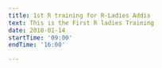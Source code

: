 ```yaml
---
title: 1st R training for R-Ladies Addis
text: This is the First R ladies Training
date: 2018-01-14
startTime: '09:00'
endTime: '16:00'

---
```

